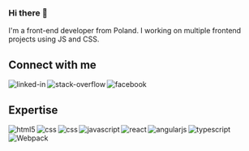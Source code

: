 ### Hi there 👋

I'm a front-end developer from Poland. I working on multiple frontend projects using JS and CSS.

## Connect with me
[<img align="left" alt="linked-in" src="https://img.shields.io/badge/linkedin-%230077B5.svg?&style=for-the-badge&logo=linkedin&logoColor=white" />](https://www.linkedin.com/in/m-nowak/)
[<img align="left" alt="stack-overflow" src="https://img.shields.io/badge/stack%20overflow-FE7A16?logo=stack-overflow&logoColor=white&style=for-the-badge" />](https://stackoverflow.com/story/kasanowak)
[<img align="left" alt="facebook" src="https://img.shields.io/badge/facebook-%231877F2.svg?&style=for-the-badge&logo=facebook&logoColor=white" />](https://www.facebook.com/kasanowak.dev/)

<br>

## Expertise
<img align="left" alt="html5" src="https://img.shields.io/badge/html5-%23000000.svg?&style=for-the-badge&logo=html5" />
<img align="left" alt="css" src="https://img.shields.io/badge/css-%23000000.svg?&style=for-the-badge&logo=css3" />
<img align="left" alt="css" src="https://img.shields.io/badge/Sass-%23000000.svg?&style=for-the-badge&logo=sass" />
<img align="left" alt="javascript" src="https://img.shields.io/badge/JavaScript-%23000000.svg?&style=for-the-badge&logo=javascript" />
<img align="left" alt="react" src="https://img.shields.io/badge/react%20-%23000000.svg?&style=for-the-badge&logo=react&logoColor=%2361DAFB" />
<img align="left" alt="angularjs" src="https://img.shields.io/badge/angularjs-%23000000.svg?&style=for-the-badge&logo=angular" />
<img align="left" alt="typescript" src="https://img.shields.io/badge/typescript-%23000000.svg?&style=for-the-badge&logo=typescript" />
<img align="left" alt="Webpack" src="https://img.shields.io/badge/webpack-%23000000.svg?&style=for-the-badge&logo=webpack" />
